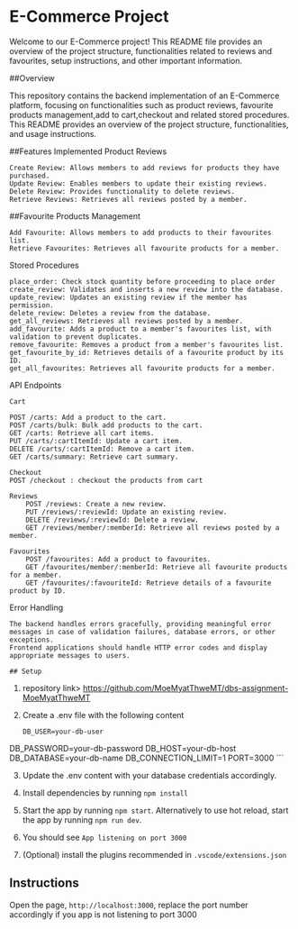 # E-Commerce Project

Welcome to our E-Commerce project! This README file provides an overview of the project structure, functionalities related to reviews and favourites, setup instructions, and other important information.

##Overview

This repository contains the backend implementation of an E-Commerce platform, focusing on functionalities such as product reviews, favourite products management,add to cart,checkout and related stored procedures. This README provides an overview of the project structure, functionalities, and usage instructions.

##Features Implemented
Product Reviews

    Create Review: Allows members to add reviews for products they have purchased.
    Update Review: Enables members to update their existing reviews.
    Delete Review: Provides functionality to delete reviews.
    Retrieve Reviews: Retrieves all reviews posted by a member.

##Favourite Products Management

    Add Favourite: Allows members to add products to their favourites list.
    Retrieve Favourites: Retrieves all favourite products for a member.

Stored Procedures

    place_order: Check stock quantity before proceeding to place order
    create_review: Validates and inserts a new review into the database.
    update_review: Updates an existing review if the member has permission.
    delete_review: Deletes a review from the database.
    get_all_reviews: Retrieves all reviews posted by a member.
    add_favourite: Adds a product to a member's favourites list, with validation to prevent duplicates.
    remove_favourite: Removes a product from a member's favourites list.
    get_favourite_by_id: Retrieves details of a favourite product by its ID.
    get_all_favourites: Retrieves all favourite products for a member.
    

API Endpoints
   

    Cart

    POST /carts: Add a product to the cart.
    POST /carts/bulk: Bulk add products to the cart.
    GET /carts: Retrieve all cart items.
    PUT /carts/:cartItemId: Update a cart item.
    DELETE /carts/:cartItemId: Remove a cart item.
    GET /carts/summary: Retrieve cart summary.

    Checkout
    POST /checkout : checkout the products from cart

    Reviews
        POST /reviews: Create a new review.
        PUT /reviews/:reviewId: Update an existing review.
        DELETE /reviews/:reviewId: Delete a review.
        GET /reviews/member/:memberId: Retrieve all reviews posted by a member.

    Favourites
        POST /favourites: Add a product to favourites.
        GET /favourites/member/:memberId: Retrieve all favourite products for a member.
        GET /favourites/:favouriteId: Retrieve details of a favourite product by ID.

Error Handling

    The backend handles errors gracefully, providing meaningful error messages in case of validation failures, database errors, or other exceptions.
    Frontend applications should handle HTTP error codes and display appropriate messages to users.

    ## Setup

1. repository link> https://github.com/MoeMyatThweMT/dbs-assignment-MoeMyatThweMT


2. Create a .env file with the following content

    ```
    DB_USER=your-db-user
DB_PASSWORD=your-db-password
DB_HOST=your-db-host
DB_DATABASE=your-db-name
DB_CONNECTION_LIMIT=1
PORT=3000
    ```

3. Update the .env content with your database credentials accordingly.

4. Install dependencies by running `npm install`

5. Start the app by running `npm start`. Alternatively to use hot reload, start the app by running `npm run dev`.

6. You should see `App listening on port 3000`

8. (Optional) install the plugins recommended in `.vscode/extensions.json`

## Instructions

Open the page, `http://localhost:3000`, replace the port number accordingly if you app is not listening to port 3000
